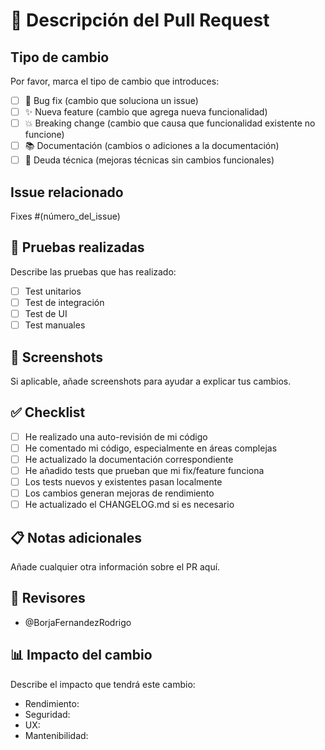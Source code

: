 # 📝 Descripción del Pull Request

## Tipo de cambio

Por favor, marca el tipo de cambio que introduces:

- [ ] 🐛 Bug fix (cambio que soluciona un issue)
- [ ] ✨ Nueva feature (cambio que agrega nueva funcionalidad)
- [ ] 💥 Breaking change (cambio que causa que funcionalidad existente no funcione)
- [ ] 📚 Documentación (cambios o adiciones a la documentación)
- [ ] 🔧 Deuda técnica (mejoras técnicas sin cambios funcionales)

## Issue relacionado

Fixes #(número_del_issue)

## 🧪 Pruebas realizadas

Describe las pruebas que has realizado:

- [ ] Test unitarios
- [ ] Test de integración
- [ ] Test de UI
- [ ] Test manuales

## 📸 Screenshots

Si aplicable, añade screenshots para ayudar a explicar tus cambios.

## ✅ Checklist

- [ ] He realizado una auto-revisión de mi código
- [ ] He comentado mi código, especialmente en áreas complejas
- [ ] He actualizado la documentación correspondiente
- [ ] He añadido tests que prueban que mi fix/feature funciona
- [ ] Los tests nuevos y existentes pasan localmente
- [ ] Los cambios generan mejoras de rendimiento
- [ ] He actualizado el CHANGELOG.md si es necesario

## 📋 Notas adicionales

Añade cualquier otra información sobre el PR aquí.

## 👥 Revisores

- @BorjaFernandezRodrigo

## 📊 Impacto del cambio

Describe el impacto que tendrá este cambio:

- Rendimiento:
- Seguridad:
- UX:
- Mantenibilidad:

